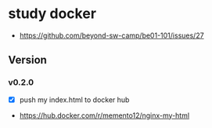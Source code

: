 # study docker
- https://github.com/beyond-sw-camp/be01-101/issues/27

## Version
### v0.2.0
- [x] push my index.html to docker hub
- https://hub.docker.com/r/memento12/nginx-my-html
